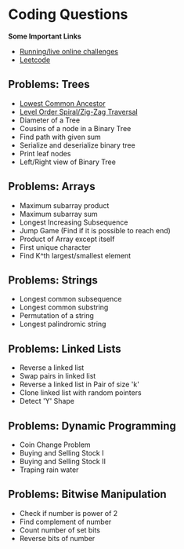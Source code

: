 # Coding Questions

**Some Important Links**
 - [Running/live online challenges](https://clist.by)
 - [Leetcode](https://leetcode.com)

## Problems: Trees
 - [Lowest Common Ancestor](https://github.com/ashif14/coding-practice/blob/master/src/trees/LowerCommonAncestor.java)
 - [Level Order Spiral/Zig-Zag Traversal](https://github.com/ashif14/coding-practice/blob/master/src/trees/LevelOrderSpiral.java)
 - Diameter of a Tree
 - Cousins of a node in a Binary Tree
 - Find path with given sum
 - Serialize and deserialize binary tree
 - Print leaf nodes
 - Left/Right view of Binary Tree

## Problems: Arrays
- Maximum subarray product
- Maximum subarray sum
- Longest Increasing Subsequence
- Jump Game (Find if it is possible to reach end)
- Product of Array except itself
- First unique character
- Find K^th largest/smallest element

## Problems: Strings
- Longest common subsequence
- Longest common substring
- Permutation of a string
- Longest palindromic string

## Problems: Linked Lists
- Reverse a linked list
- Swap pairs in linked list
- Reverse a linked list in Pair of size 'k'
- Clone linked list with random pointers
- Detect 'Y' Shape

## Problems: Dynamic Programming
- Coin Change Problem
- Buying and Selling Stock I
- Buying and Selling Stock II
- Traping rain water

## Problems: Bitwise Manipulation
- Check if number is power of 2
- Find complement of number
- Count number of set bits
- Reverse bits of number
